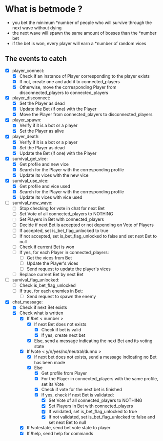 ﻿# What is betmode ?
- you bet the minimum \*number of people who will survive through the next wave without dying
- the next wave will spawn the same amount of bosses than the \*number bet
- if the bet is won, every player will earn a \*number of random vices

## The events to catch
- [x] player_connect:
	- [x] Check if an instance of Player corresponding to the player exists
	- [x] If not, create one and add it to connected_players
	- [x] Otherwise, move the corresponding Player from disconnected_players to connected_players
- [x] player_disconnect:
	- [x] Set the Player as dead
	- [x] Update the Bet (if one) with the Player
	- [x] Move the Player from connected_players to disconnected_players
- [x] player_spawn:
	- [x] Verify if it is a bot or a player
	- [x] Set the Player as alive
- [x] player_death:
	- [x] Verify if it is a bot or a player
	- [x] Set the Player as dead
	- [x] Update the Bet (if one) with the Player
- [x] survival_get_vice:
	- [x] Get profile and new vice
	- [x] Search for the Player with the corresponding profile
	- [x] Update its vices with the new vice
- [x] survival_use_vice:
	- [x] Get profile and vice used
    - [x] Search for the Player with the corresponding profile
    - [x] Update its vices with vice used
- [ ] survival_new_wave:
	- [ ] Stop checking for vote in chat for next Bet
    - [ ] Set Vote of all connected_players to NOTHING
    - [ ] Set Players in Bet with connected_players
    - [ ] Decide if next Bet is accepted or not depending on Vote of Players
	- [ ] If accepted, set is_bet_flag_unlocked to true
    - [ ] If not accepted, set is_bet_flag_unlocked to false and set next Bet to null
	- [ ] Check if current Bet is won
    - [ ] If yes, for each Player in connected_players:
    	- [ ] Get the vices from Bet
		- [ ] Update the Player's vices
        - [ ] Send request to update the player's vices
	- [ ] Replace current Bet by next Bet
- [ ] survival_flag_unlocked:
	- [ ] Check is_bet_flag_unlocked
    - [ ] If true, for each enemies in Bet:
    	- [ ] Send request to spawn the enemy
- [x] chat_message:
	- [x] Check if next Bet exists
	- [x] Check what is written
		- [x] If !bet < number >
			- [x] If next Bet does not exists
				- [x] Check if bet is valid
				- [x] If yes, create next bet
			- [x] Else, send a message indicating the next Bet and its voting state
		- [x] If !vote < y/n/yes/no/neutral/dunno >
			- [x] If next bet does not exists, send a message indicating no Bet has been made
			- [x] Else
				- [x] Get profile from Player
				- [x] For the Player in connected_players with the same profile, set its Vote
				- [x] Check if vote for the next bet is finished
				- [x] If yes, check if next Bet is validated:
        			- [x] Set Vote of all connected_players to NOTHING
					- [x] Set Players in Bet with connected_players
					- [x] If validated, set is_bet_flag_unlocked to true
					- [x] If not validated, set is_bet_flag_unlocked to false and set next Bet to null
		- [x] If !votestate, send bet vote state to player
		- [x] If !help, send help for commands